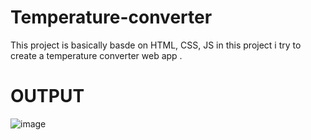 # Temperature-converter
This project is basically basde on HTML, CSS, JS in this project i try to create a temperature converter web app .
# OUTPUT
![image](https://github.com/user-attachments/assets/11b3e1ca-ac81-43d5-97f2-533394564e0c)
